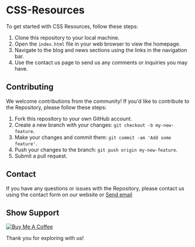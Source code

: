 # CSS-Resources

To get started with CSS Resources, follow these steps:

1. Clone this repository to your local machine.
2. Open the `index.html` file in your web browser to view the homepage.
3. Navigate to the blog and news sections using the links in the navigation bar.
4. Use the contact us page to send us any comments or inquiries you may have.

## Contributing

We welcome contributions from the community! If you'd like to contribute to the Repository, please follow these steps:

1. Fork this repository to your own GitHub account.
2. Create a new branch with your changes: `git checkout -b my-new-feature`.
3. Make your changes and commit them: `git commit -am 'Add some feature'`.
4. Push your changes to the branch: `git push origin my-new-feature`.
5. Submit a pull request.

## Contact

If you have any questions or issues with the Repository, please contact us using the contact form on our website or <a href="mailto:chetan.raut2009@gmail.com?subject=Feedback for CSS-Resources">Send email</a>

## Show Support 

[![Buy Me A Coffee](https://img.shields.io/badge/-Buy%20Me%20A%20Coffee-orange?style=for-the-badge&logo=buy-me-a-coffee)](https://buymeacoffee.com/chetanraut)


Thank you for exploring with us!
